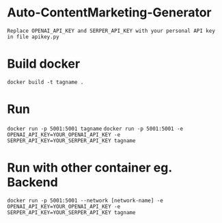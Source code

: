 ﻿# Auto-ContentMarketing-Generator
```Replace OPENAI_API_KEY and SERPER_API_KEY with your personal API key in file apikey.py```
# Build docker
```docker build -t tagname .```
# Run
```docker run -p 5001:5001 tagname```
```docker run -p 5001:5001 -e OPENAI_API_KEY=YOUR_OPENAI_API_KEY -e SERPER_API_KEY=YOUR_SERPER_API_KEY tagname```
# Run with other container eg. Backend
```docker run -p 5001:5001 --network [network-name] -e OPENAI_API_KEY=YOUR_OPENAI_API_KEY -e SERPER_API_KEY=YOUR_SERPER_API_KEY tagname```
